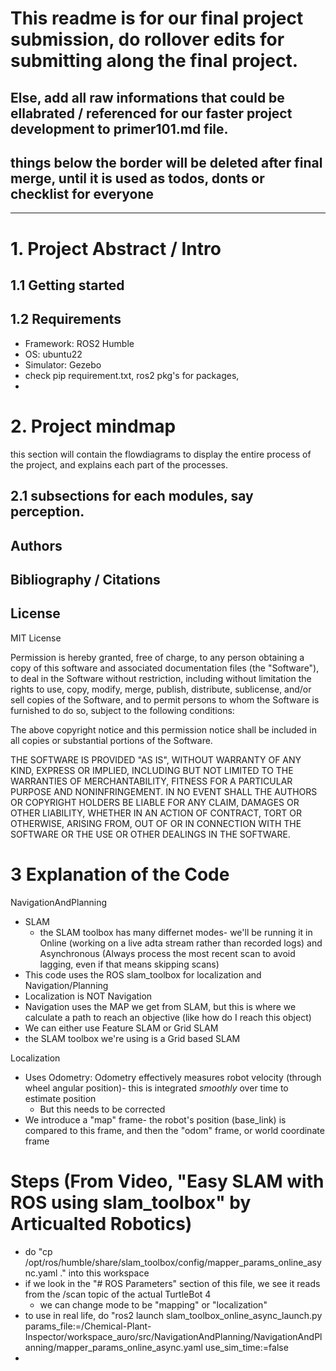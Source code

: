 # This readme is for our final project submission, do rollover edits for submitting along the final project.

## Else, add all raw informations that could be ellabrated / referenced for our faster project development to primer101.md file.

## **things below the border will be deleted after final merge, until it is used as todos, donts or checklist for everyone**

---

# 1. Project Abstract / Intro

## 1.1 Getting started

## 1.2 Requirements

- Framework: ROS2 Humble
- OS: ubuntu22
- Simulator: Gezebo
- check pip requirement.txt, ros2 pkg's for packages,
-

# 2. Project mindmap

this section will contain the flowdiagrams to display the entire process of the project, and explains each part of the processes.

## 2.1 subsections for each modules, say perception.

## Authors

## Bibliography / Citations

## License

MIT License

Permission is hereby granted, free of charge, to any person obtaining a copy
of this software and associated documentation files (the "Software"), to deal
in the Software without restriction, including without limitation the rights
to use, copy, modify, merge, publish, distribute, sublicense, and/or sell
copies of the Software, and to permit persons to whom the Software is
furnished to do so, subject to the following conditions:

The above copyright notice and this permission notice shall be included in all
copies or substantial portions of the Software.

THE SOFTWARE IS PROVIDED "AS IS", WITHOUT WARRANTY OF ANY KIND, EXPRESS OR
IMPLIED, INCLUDING BUT NOT LIMITED TO THE WARRANTIES OF MERCHANTABILITY,
FITNESS FOR A PARTICULAR PURPOSE AND NONINFRINGEMENT. IN NO EVENT SHALL THE
AUTHORS OR COPYRIGHT HOLDERS BE LIABLE FOR ANY CLAIM, DAMAGES OR OTHER
LIABILITY, WHETHER IN AN ACTION OF CONTRACT, TORT OR OTHERWISE, ARISING FROM,
OUT OF OR IN CONNECTION WITH THE SOFTWARE OR THE USE OR OTHER DEALINGS IN THE
SOFTWARE.

# 3 Explanation of the Code

NavigationAndPlanning
- SLAM
    - the SLAM toolbox has many differnet modes- we'll be running it in Online (working on a live adta stream rather than recorded logs) and Asynchronous (Always process the most recent scan to avoid lagging, even if that means skipping scans)
- This code uses the ROS slam_toolbox for localization and Navigation/Planning
- Localization is NOT Navigation
- Navigation uses the MAP we get from SLAM, but this is where we calculate a path to reach an objective (like how do I reach this object)
- We can either use Feature SLAM or Grid SLAM
- the SLAM toolbox we're using is a Grid based SLAM

Localization
- Uses Odometry: Odometry effectively measures robot velocity (through wheel angular position)- this is integrated *smoothly* over time to estimate position
    - But this needs to be corrected
- We introduce a "map" frame- the robot's position (base_link) is compared to this frame, and then the "odom" frame, or world coordinate frame

# Steps (From Video, "Easy SLAM with ROS using slam_toolbox" by Articualted Robotics)
- do "cp /opt/ros/humble/share/slam_toolbox/config/mapper_params_online_async.yaml ." into this workspace
- if we look in the "# ROS Parameters" section of this file, we see it reads from the /scan topic of the actual TurtleBot 4
    - we can change mode to be "mapping" or "localization"
- to use in real life, do "ros2 launch slam_toolbox_online_async_launch.py params_file:=/Chemical-Plant-Inspector/workspace_auro/src/NavigationAndPlanning/NavigationAndPlanning/mapper_params_online_async.yaml use_sim_time:=false
- 